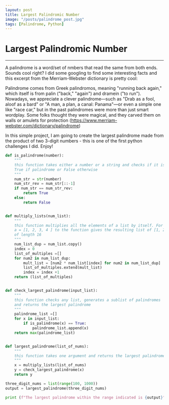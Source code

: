 ```yaml
---
layout: post
title: Largest Palindromic Number
image: "/posts/palindrome_post.jpg"
tags: [Palindrome, Python]
---
```


# Largest Palindromic Number

---

A palindrome is a word/set of nmbers that read the same from both ends. Sounds cool right? I did some googling to find some interesting facts and this excerpt from the Merriam-Webster dictionary is pretty cool:

Palindrome comes from Greek palindromos, meaning "running back again," which itself is from palin ("back," "again") and dramein ("to run"). Nowadays, we appreciate a  clever palindrome—such as "Drab as a fool, aloof as a bard" or "A man, a plan, a canal: Panama"—or even a simple one like "race car," but in the past palindromes were more than just smart wordplay. Some folks thought they were magical, and they carved them on walls or amulets for protection (https://www.merriam-webster.com/dictionary/palindrome)

In this simple project, I am going to create the largest palindrome made from the product of two 3-digit numbers - this is one of the first python challenges I did. Enjoy!

```python
def is_palindrome(number):
    """
    this function takes either a number or a string and checks if it is a palindrome. Returns
    True if palindrome or False otherwise
    """
    num_str = str(number)
    num_str_rev = num_str[::-1]
    if num_str == num_str_rev:
        return True
    else:
        return False


def multiply_lists(num_list):
    """
    this function multiplies all the elements of a list by itself. For instance, passing a list of length 4,
    a = [1, 2, 3, 4 ] to the function gives the resulting list of [1, 2, 3, 4, 2, 4, 6, 8, 3, 6, 9, 12, 4, 8, 12, 16 ]
    of length 16
    """
    num_list_dup = num_list.copy()
    index = 0
    list_of_multiples =[]
    for num2 in num_list_dup:
        mult_list = [num2 * num_list[index] for num2 in num_list_dup]
        list_of_multiples.extend(mult_list)
        index = index +1
    return (list_of_multiples)


def check_largest_palindrome(input_list):
    """
    this function checks any list, generates a sublist of palindromes
    and returns the largest palindrome
    """
    palindrome_list =[]
    for x in input_list:
        if is_palindrome(x) == True:
            palindrome_list.append(x)
    return max(palindrome_list)


def largest_palindrome(list_of_nums):
    """
    this function takes one argument and returns the largest palindrome from a product of a list by itself 
    """
    x = multiply_lists(list_of_nums)
    y = check_largest_palindrome(x)
    return y

three_digit_nums = list(range(100, 1000))
output = largest_palindrome(three_digit_nums)

print (f"The largest palindrome within the range indicated is {output}")

```


